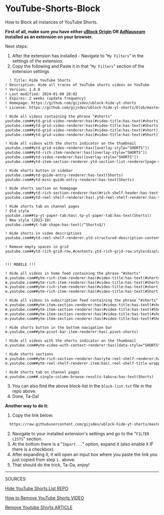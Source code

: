 # YouTube-Shorts-Block
How to Block all instances of YouTube Shorts.

**First of all, make sure you have either [uBlock Origin](https://github.com/gorhill/uBlock) OR [AdNauseam](https://adnauseam.io/) installed as an extension on your browser.**

Next steps:

1. After the extension has installed - Navigate to “`My Filters`” in the settings of the extension.
2. Copy the following and Paste it in that “`My Filters`” section of the extension settings
```txt
  ! Title: Hide YouTube Shorts
! Description: Hide all traces of YouTube shorts videos on YouTube
! Version: 1.8.0
! Last modified: 2024-01-08 20:02
! Expires: 2 weeks (update frequency)
! Homepage: https://github.com/gijsdev/ublock-hide-yt-shorts
! License: https://github.com/gijsdev/ublock-hide-yt-shorts/blob/master/LICENSE.md

! Hide all videos containing the phrase "#shorts"
youtube.com##ytd-grid-video-renderer:has(#video-title:has-text(#shorts))
youtube.com##ytd-grid-video-renderer:has(#video-title:has-text(#Shorts))
youtube.com##ytd-grid-video-renderer:has(#video-title:has-text(#short))
youtube.com##ytd-grid-video-renderer:has(#video-title:has-text(#Short))

! Hide all videos with the shorts indicator on the thumbnail
youtube.com##ytd-grid-video-renderer:has([overlay-style="SHORTS"])
youtube.com##ytd-rich-item-renderer:has([overlay-style="SHORTS"])
youtube.com##ytd-video-renderer:has([overlay-style="SHORTS"])
youtube.com##ytd-item-section-renderer.ytd-section-list-renderer[page-subtype="subscriptions"]:has(ytd-video-renderer:has([overlay-style="SHORTS"]))

! Hide shorts button in sidebar
youtube.com##ytd-guide-entry-renderer:has-text(Shorts)
youtube.com##ytd-mini-guide-entry-renderer:has-text(Shorts)

! Hide shorts section on homepage
youtube.com##ytd-rich-section-renderer:has(#rich-shelf-header:has-text(Shorts))
youtube.com##ytd-reel-shelf-renderer:has(.ytd-reel-shelf-renderer:has-text(Shorts))

! Hide shorts tab on channel pages
! Old style
youtube.com##tp-yt-paper-tab:has(.tp-yt-paper-tab:has-text(Shorts))
! New style (2023-10)
youtube.com##yt-tab-shape:has-text(/^Shorts$/)

! Hide shorts in video descriptions
youtube.com##ytd-reel-shelf-renderer.ytd-structured-description-content-renderer:has-text("Shorts remixing this video")

! Remove empty spaces in grid
youtube.com##ytd-rich-grid-row,#contents.ytd-rich-grid-row:style(display: contents !important)


!!! MOBILE !!!

! Hide all videos in home feed containing the phrase "#shorts"
m.youtube.com##ytm-rich-item-renderer:has(#video-title:has-text(#shorts))
m.youtube.com##ytm-rich-item-renderer:has(#video-title:has-text(#Shorts))
m.youtube.com##ytm-rich-item-renderer:has(#video-title:has-text(#short))
m.youtube.com##ytm-rich-item-renderer:has(#video-title:has-text(#Short))

! Hide all videos in subscription feed containing the phrase "#shorts"
m.youtube.com##ytm-item-section-renderer:has(#video-title:has-text(#shorts))
m.youtube.com##ytm-item-section-renderer:has(#video-title:has-text(#Shorts))
m.youtube.com##ytm-item-section-renderer:has(#video-title:has-text(#short))
m.youtube.com##ytm-item-section-renderer:has(#video-title:has-text(#Short))

! Hide shorts button in the bottom navigation bar
m.youtube.com##ytm-pivot-bar-item-renderer:has(.pivot-shorts)

! Hide all videos with the shorts indicator on the thumbnail
m.youtube.com##ytm-video-with-context-renderer:has([data-style="SHORTS"])

! Hide shorts sections
m.youtube.com##ytm-rich-section-renderer:has(ytm-reel-shelf-renderer:has(.reel-shelf-title-wrapper:has-text(Shorts)))
m.youtube.com##ytm-reel-shelf-renderer.item:has(.reel-shelf-title-wrapper:has-text(Shorts))

! Hide shorts tab on channel pages
m.youtube.com##.single-column-browse-results-tabs>a:has-text(Shorts)
```

3. You can also find the above block-list in the `block-list.txt` file in the repo above.
4. Done, Ta-Da!

**Another way to do it:**

1. Copy the link below:
```html
  https://raw.githubusercontent.com/gijsdev/ublock-hide-yt-shorts/master/list.txt
```

2. Navigate to your installed extension's settings and go to the "`FILTER LISTS`" section.
3. At the bottom there is a "`Import...`" option, expand it (also enable it IF there is a checkbox).
4. After expanding it, it will open an input box where you paste the link you just copied from step `1.` above.
5. That should do the trick, Ta-Da, enjoy!

***

SOURCES:

[Hide YouTube Shorts List REPO](https://github.com/gijsdev/ublock-hide-yt-shorts)

[How to Remove YouTube Shorts VIDEO](https://www.youtube.com/watch?v=Nfr0uIU2lDI)

[Remove Youtube Shorts ARTICLE](https://christitus.com/remove-youtube-shorts/)

